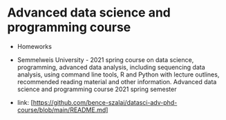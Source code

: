 # Advanced data science and programming course

* Homeworks
* Semmelweis University - 2021 spring course on data science, programming, advanced data analysis, including sequencing data analysis, using command line tools, R and Python with lecture outlines, recommended reading material and other information.
Advanced data science and programming course
2021 spring semester

* link: [https://github.com/bence-szalai/datasci-adv-phd-course/blob/main/README.md]
